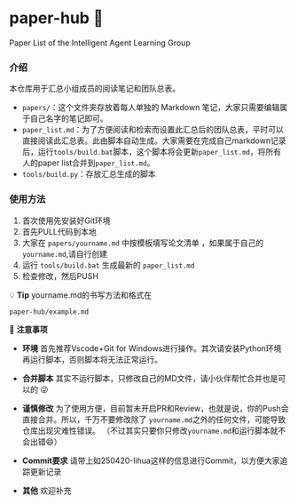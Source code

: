 # paper-hub :rocket:
                                       
Paper List of the Intelligent Agent Learning Group

### 介绍
本仓库用于汇总小组成员的阅读笔记和团队总表。
- `papers/`：这个文件夹存放着每人单独的 Markdown 笔记，大家只需要编辑属于自己名字的笔记即可。
- `paper_list.md`：为了方便阅读和检索而设置此汇总后的团队总表，平时可以直接阅读此汇总表。此由脚本自动生成。大家需要在完成自己markdown记录后，运行`tools/build.bat`脚本，这个脚本将会更新`paper_list.md`，将所有人的paper list合并到`paper_list.md`。
- `tools/build.py`：存放汇总生成的脚本
### 使用方法
1. 首次使用先安装好Git环境
2. 首先PULL代码到本地
3. 大家在 `papers/yourname.md` 中按模板填写论文清单 ，如果属于自己的`yourname.md`,请自行创建
4. 运行 `tools/build.bat` 生成最新的 `paper_list.md`
5. 检查修改，然后PUSH

:bulb: **Tip**  yourname.md的书写方法和格式在 
``` 
paper-hub/example.md        
```
:star2: **注意事项**
- **环境**
首先推荐Vscode+Git for Windows进行操作。其次请安装Python环境再运行脚本，否则脚本将无法正常运行。

- **合并脚本**
其实不运行脚本，只修改自己的MD文件，请小伙伴帮忙合并也是可以的 :stuck_out_tongue_winking_eye:
- **谨慎修改**
为了使用方便，目前暂未开启PR和Review，也就是说，你的Push会直接合并。所以，千万不要修改除了 `yourname.md`之外的任何文件，可能导致仓库出现灾难性错误。
（不过其实只要你只修改`yourname.md`和运行脚本就不会出错:smile:）
- **Commit要求**
请带上如250420-lihua这样的信息进行Commit，以方便大家追踪更新记录
- **其他**
欢迎补充




